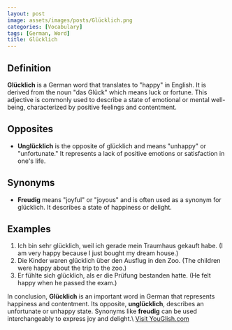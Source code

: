 ```yaml
---
layout: post
image: assets/images/posts/Glücklich.png
categories: [Vocabulary]
tags: [German, Word]
title: Glücklich
---
```


## Definition

**Glücklich** is a German word that translates to "happy" in English. It is derived from the noun "das Glück" which means luck or fortune. This adjective is commonly used to describe a state of emotional or mental well-being, characterized by positive feelings and contentment.

## Opposites

- **Unglücklich** is the opposite of glücklich and means "unhappy" or "unfortunate." It represents a lack of positive emotions or satisfaction in one's life.

## Synonyms

- **Freudig** means "joyful" or "joyous" and is often used as a synonym for glücklich. It describes a state of happiness or delight.

## Examples

1. Ich bin sehr glücklich, weil ich gerade mein Traumhaus gekauft habe. (I am very happy because I just bought my dream house.)
2. Die Kinder waren glücklich über den Ausflug in den Zoo. (The children were happy about the trip to the zoo.)
3. Er fühlte sich glücklich, als er die Prüfung bestanden hatte. (He felt happy when he passed the exam.)

In conclusion, **Glücklich** is an important word in German that represents happiness and contentment. Its opposite, **unglücklich**, describes an unfortunate or unhappy state. Synonyms like **freudig** can be used interchangeably to express joy and delight.\ <a id="yg-widget-0" class="youglish-widget" data-query="Glücklich" data-lang="german" data-components="8412" data-auto-start="0" data-bkg-color="theme_light" data-title="How%20to%20pronounce%20Glücklich%20in%20German"  rel="nofollow" href="https://youglish.com">Visit YouGlish.com</a><script async src="https://youglish.com/public/emb/widget.js" charset="utf-8"></script>